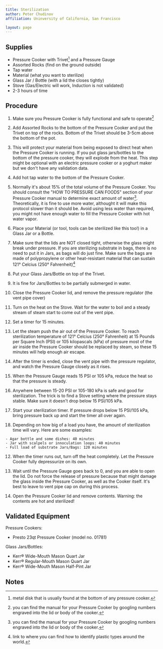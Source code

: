 ```yaml
---
title: Sterilization
author: Peter Chudinov
affiliation: Uninversity of California, San Francisco

layout: page
---
```


## Supplies

- Pressure Cooker with Trivet[^trivet] and a Pressure Gauge
- Assorted Rocks (find on the ground outside)
- Tap water
- Material (what you want to sterilize)
- Glass Jar / Bottle (with a lid the closes tightly)
- Stove (Gas/Electric will work, Induction is not validated)
- 2-3 hours of time

## Procedure

1. Make sure you Pressure Cooker is fully functional and safe to operate[^manual]

2. Add Assorted Rocks to the bottom of the Pressure Cooker and put the Trivet on top of the rocks. Bottom of the Trivet should be 3-5cm above the bottom of the pot.

  1. This will protect your material from being exposed to direct heat when the Pressure Cooker is running. If you put glass jars/bottles to the bottom of the pressure cooker, they will explode from the heat. This step might be optional with an electric pressure cooker or a yoghurt maker but we don't have any validation data.

3. Add hot tap water to the bottom of the Pressure Cooker.

  1. Normally it's about 15% of the total volume of the Pressure Cooker. You should consult the "HOW TO PRESSURE CAN FOODS" section of your Pressure Cooker manual to determine exact amount of water[^manual]. Theoretically, it is fine to use more water, althought it will make this protocol slower than it should be. Avoid using less water than required, you might not have enough water to fill the Pressure Cooker with hot water vapor.

4. Place your Material (or tool, tools can be sterilized like this too!) in a Glass Jar or a Bottle.

  1. Make sure that the lids are NOT closed tight, otherwise the glass might break under pressure. If you are sterilizing substrate in bags, there is no need to put it in Jars, as bags will do just fine. Make sure the bags are made of polypropylene or other heat-resistant material that can sustain 121° Celcius (250° Fahrenheit)[^plastics]

5. Put your Glass Jars/Bottle on top of the Trivet.

  1. It is fine for Jars/Bottles to be partially submerged in water.

6. Close the Pressure Cooker lid, and remove the pressure regulator (the vent pipe cover)

7. Turn on the heat on the Stove. Wait for the water to boil and a steady stream of steam start to come out of the vent pipe.

8. Set a timer for 15 minutes.

  1. Let the steam push the air out of the Pressure Cooker. To reach sterilization temperature of 121° Celcius (250° Fahrenheit) at 15 Pounds per Square Inch (PSI) or 105 kilopascals (kPa) of pressure  most of the air inside the Pressure Cooker should be replaced by steam, so these 15 minutes will help enough air escape.

9. After the timer is ended, close the vent pipe with the pressure regulator, and watch the Pressure Gauge closely as it rises.

10. When the Pressure Gauge reads 15 PSI or 105 kPa, reduce the heat so that the pressure is steady.

  1. Anywhere between 15-20 PSI or 105-180 kPa is safe and good for sterilization. The trick is to find a Stove setting where the pressure stays stable. Make sure it doesn't drop below 15 PSI/105 kPa.

11. Start your sterilization timer. If pressure drops below 15 PSI/105 kPa, bring pressure back up and start the timer all over again.

  1. Depending on how big of a load you have, the amount of sterilization time will vary. Here are some examples:

    - Agar bottle and some dishes: 40 minutes
    - Jar with scalpels or innoculation loops: 40 minutes
    - Full load of substrate Jars/Bags: 120 minutes

12. When the timer runs out, turn off the heat completely. Let the Pressure Cooker fully depressurize on its own.

  1. Wait until the Pressure Gauge goes back to 0, and you are able to open the lid. Do not force the release of pressure because that might damage the glass inside the Pressure Cooker, as well as the Cooker itself. It's best to leave to vent pipe cap on during this process.

13. Open the Pressure Cooker lid and remove contents. Warning: the contents are hot and sterilized!

## Validated Equipment
Pressure Cookers:
- Presto 23qt Pressure Cooker (model no. 01781)

Glass Jars/Bottles:
- Kerr® Wide-Mouth Mason Quart Jar
- Kerr® Regular-Mouth Mason Quart Jar
- Kerr® Wide-Mouth Mason Half-Pint Jar

## Notes
[^trivet]: metal disk that is usually found at the bottom of any pressure cooker.
[^manual]: you can find the manual for your Pressure Cooker by googling numbers engraved into the lid or body of the cooker.
[^plastics]: link to where you can find how to identify plastic types around the world.
